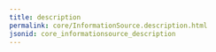 ```yaml
---
title: description
permalink: core/InformationSource.description.html
jsonid: core_informationsource_description
---
```

